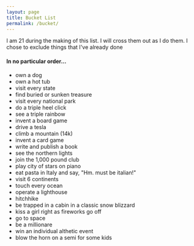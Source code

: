 ```yaml
---
layout: page
title: Bucket List
permalink: /bucket/
---
```


I am 21 during the making of this list. I will cross them out as I do them. 
I chose to exclude things that I've already done

#### In no particular order...

- own a dog
- own a hot tub
- visit every state
- find buried or sunken treasure
- visit every national park
- do a triple heel click
- see a triple rainbow
- invent a board game
- drive a tesla
- climb a mountain (14k)
- invent a card game
- write and publish a book
- see the northern lights
- join the 1,000 pound club
- play city of stars on piano
- eat pasta in Italy and say, "Hm. must be italian!"
- visit 6 continents
- touch every ocean
- operate a lighthouse
- hitchhike
- be trapped in a cabin in a classic snow blizzard
- kiss a girl right as fireworks go off
- go to space
- be a millionare
- win an individual althetic event
- blow the horn on a semi for some kids